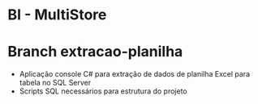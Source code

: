 # BI - MultiStore

# Branch extracao-planilha
- Aplicação console C# para extração de dados de planilha Excel para tabela no SQL Server
- Scripts SQL necessários para estrutura do projeto
